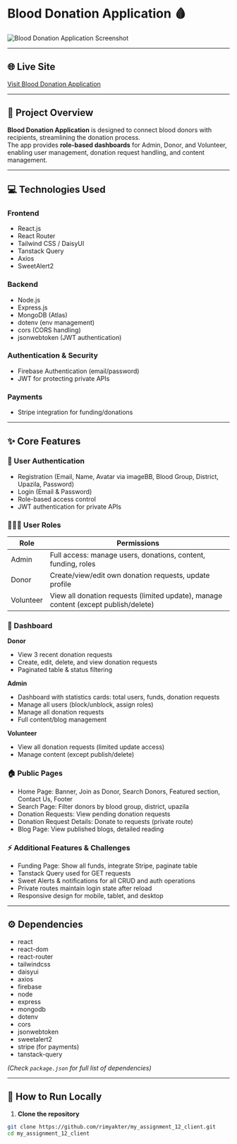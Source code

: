 # Blood Donation Application 🩸

![Blood Donation Application Screenshot](https://i.ibb.co.com/RpHfpS8Q/bloodbank.png)  


---

## 🌐 Live Site

[Visit Blood Donation Application](https://blood-bridge-63fb5.web.app)  

---

## 🔹 Project Overview

**Blood Donation Application** is designed to connect blood donors with recipients, streamlining the donation process.  
The app provides **role-based dashboards** for Admin, Donor, and Volunteer, enabling user management, donation request handling, and content management.

---

## 💻 Technologies Used

### Frontend
- React.js  
- React Router  
- Tailwind CSS / DaisyUI  
- Tanstack Query  
- Axios  
- SweetAlert2  

### Backend
- Node.js  
- Express.js  
- MongoDB (Atlas)  
- dotenv (env management)  
- cors (CORS handling)  
- jsonwebtoken (JWT authentication)  

### Authentication & Security
- Firebase Authentication (email/password)  
- JWT for protecting private APIs  

### Payments
- Stripe integration for funding/donations  

---

## ✨ Core Features

### 🔑 User Authentication
- Registration (Email, Name, Avatar via imageBB, Blood Group, District, Upazila, Password)  
- Login (Email & Password)  
- Role-based access control  
- JWT authentication for private APIs  

### 🧑‍🤝‍🧑 User Roles
| Role       | Permissions |
|------------|------------|
| Admin      | Full access: manage users, donations, content, funding, roles |
| Donor      | Create/view/edit own donation requests, update profile |
| Volunteer  | View all donation requests (limited update), manage content (except publish/delete) |

### 📄 Dashboard
**Donor**
- View 3 recent donation requests  
- Create, edit, delete, and view donation requests  
- Paginated table & status filtering  

**Admin**
- Dashboard with statistics cards: total users, funds, donation requests  
- Manage all users (block/unblock, assign roles)  
- Manage all donation requests  
- Full content/blog management  

**Volunteer**
- View all donation requests (limited update access)  
- Manage content (except publish/delete)  

### 🏠 Public Pages
- Home Page: Banner, Join as Donor, Search Donors, Featured section, Contact Us, Footer  
- Search Page: Filter donors by blood group, district, upazila  
- Donation Requests: View pending donation requests  
- Donation Request Details: Donate to requests (private route)  
- Blog Page: View published blogs, detailed reading  

### ⚡ Additional Features & Challenges
- Funding Page: Show all funds, integrate Stripe, paginate table  
- Tanstack Query used for GET requests  
- Sweet Alerts & notifications for all CRUD and auth operations  
- Private routes maintain login state after reload  
- Responsive design for mobile, tablet, and desktop  

---

## ⚙️ Dependencies

- react  
- react-dom  
- react-router
- tailwindcss  
- daisyui  
- axios  
- firebase  
- node  
- express  
- mongodb  
- dotenv  
- cors  
- jsonwebtoken  
- sweetalert2  
- stripe (for payments)  
- tanstack-query  

*(Check `package.json` for full list of dependencies)*

---

## 🚀 How to Run Locally

1. **Clone the repository**

```bash
git clone https://github.com/rimyakter/my_assignment_12_client.git
cd my_assignment_12_client
